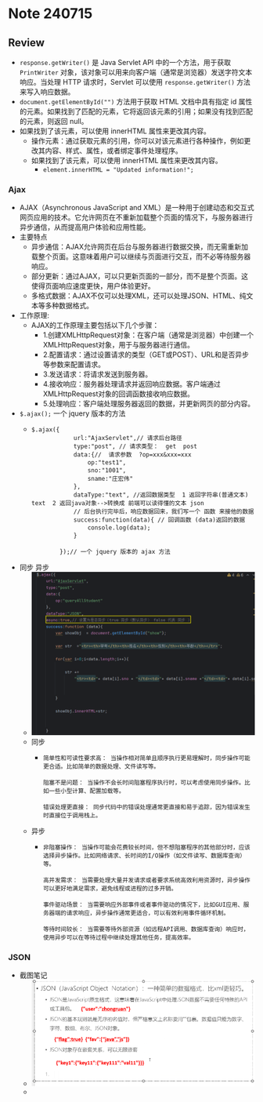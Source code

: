 # Note 240715
## Review
- `response.getWriter()` 是 Java Servlet API 中的一个方法，用于获取 `PrintWriter` 对象，该对象可以用来向客户端（通常是浏览器）发送字符文本响应。当处理 HTTP 请求时，Servlet 可以使用 `response.getWriter()` 方法来写入响应数据。
- `document.getElementById("")` 方法用于获取 HTML 文档中具有指定 id 属性的元素。如果找到了匹配的元素，它将返回该元素的引用；如果没有找到匹配的元素，则返回 null。
- 如果找到了该元素，可以使用 innerHTML 属性来更改其内容。
  - 操作元素：通过获取元素的引用，你可以对该元素进行各种操作，例如更改其内容、样式、属性，或者绑定事件处理程序。
  - 如果找到了该元素，可以使用 innerHTML 属性来更改其内容。
    - `element.innerHTML = "Updated information!";`
### Ajax
- AJAX（Asynchronous JavaScript and XML）是一种用于创建动态和交互式网页应用的技术。它允许网页在不重新加载整个页面的情况下，与服务器进行异步通信，从而提高用户体验和应用性能。
- 主要特点
  - 异步通信：AJAX允许网页在后台与服务器进行数据交换，而无需重新加载整个页面。这意味着用户可以继续与页面进行交互，而不必等待服务器响应。
  - 部分更新：通过AJAX，可以只更新页面的一部分，而不是整个页面。这使得页面响应速度更快，用户体验更好。
  - 多格式数据：AJAX不仅可以处理XML，还可以处理JSON、HTML、纯文本等多种数据格式。
- 工作原理:
  - AJAX的工作原理主要包括以下几个步骤：
    - 1.创建XMLHttpRequest对象：在客户端（通常是浏览器）中创建一个XMLHttpRequest对象，用于与服务器进行通信。
    - 2.配置请求：通过设置请求的类型（GET或POST）、URL和是否异步等参数来配置请求。
    - 3.发送请求：将请求发送到服务器。
    - 4.接收响应：服务器处理请求并返回响应数据。客户端通过XMLHttpRequest对象的回调函数接收响应数据。
    - 5.处理响应：客户端处理服务器返回的数据，并更新网页的部分内容。
- `$.ajax();` 一个 jquery 版本的方法
  - ````
    $.ajax({
                url:"AjaxServlet",// 请求后台路径
                type:"post", // 请求类型：  get  post
                data:{//  请求参数  ?op=xxx&xxx=xxx
                    op:"test1",
                    sno:"1001",
                    sname:"庄宏伟"
                },
                dataType:"text", //返回数据类型  1 返回字符串(普通文本) text  2 返回java对象-->转换成 前端可以读得懂的文本 json
                // 后台执行完毕后，响应数据回来，我们写一个 函数 来接他的数据
                success:function(data){ // 回调函数 (data)返回的数据
                    console.log(data);
                }

            });// 一个 jquery 版本的 ajax 方法
- 同步 异步
  - ![img_1.png](img_1.png)
  - 同步
    - ``````
      简单性和可读性要求高： 当操作相对简单且顺序执行更易理解时，同步操作可能更合适。比如简单的数据处理、文件读写等。

      阻塞不是问题： 当操作不会长时间阻塞程序执行时，可以考虑使用同步操作。比如一些小型计算、配置加载等。

      错误处理更直接： 同步代码中的错误处理通常更直接和易于追踪，因为错误发生时直接位于调用栈上。
      
  - 异步
    - ``````
      非阻塞操作： 当操作可能会花费较长时间，但不想阻塞程序的其他部分时，应该选择异步操作。比如网络请求、长时间的I/O操作（如文件读写、数据库查询）等。

      高并发需求： 当需要处理大量并发请求或者要求系统高效利用资源时，异步操作可以更好地满足需求，避免线程或进程的过多开销。

      事件驱动场景： 当需要响应外部事件或者事件驱动的情况下，比如GUI应用、服务器端的请求响应，异步操作通常更适合，可以有效利用事件循环机制。

      等待时间较长： 当需要等待外部资源（如远程API调用、数据库查询）响应时，使用异步可以在等待过程中继续处理其他任务，提高效率。
### JSON
- 截图笔记
  - ![img.png](img.png)
  - 
